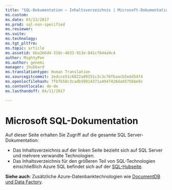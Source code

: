 ```yaml
---
title: "SQL-Dokumentation – Inhaltsverzeichnis | Microsoft-Dokumentation"
ms.custom: 
ms.date: 03/23/2017
ms.prod: sql-non-specified
ms.reviewer: 
ms.suite: 
ms.technology: 
ms.tgt_pltfrm: 
ms.topic: article
ms.assetid: bba2b6d4-310c-4633-913e-841cf044a9c4
author: MightyPen
ms.author: genemi
manager: jhubbard
ms.translationtype: Human Translation
ms.sourcegitcommit: 2edcce51c6822a89151c3c3c76fbaacb5edd54f4
ms.openlocfilehash: 7fbfb58c3cadb58914371a4947426dad5756be9c
ms.contentlocale: de-de
ms.lasthandoff: 04/11/2017

---
```

# <a name="microsoft-sql-documentation"></a>Microsoft SQL-Dokumentation

Auf dieser Seite erhalten Sie Zugriff auf die gesamte SQL Server-Dokumentation:

- Das Inhaltsverzeichnis auf der linken Seite bezieht sich auf SQL Server und mehrere verwandte Technologien.
- Das Inhaltsverzeichnis für den größeren Teil von SQL-Technologien einschließlich Azure SQL befindet sich auf der [SQL-Hubseite](sql-hub-menu.md).

**Siehe auch**: Zusätzliche Azure-Datenbanktechnologien wie [DocumentDB und Data Factory](/azure/#pivot=services&panel=databases).  
